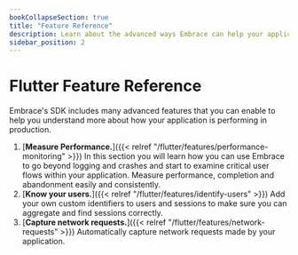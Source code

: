```yaml
---
bookCollapseSection: true
title: "Feature Reference"
description: Learn about the advanced ways Embrace can help your application
sidebar_position: 2
---
```


# Flutter Feature Reference

Embrace's SDK includes many advanced features that you can enable to help you understand more about
how your application is performing in production.

1. [**Measure Performance.**]({{< relref "/flutter/features/performance-monitoring" >}}) In this section you will learn how you can use Embrace to go beyond logging and crashes and start to examine critical user flows within your application. Measure performance, completion and abandonment easily and consistently.
1. [**Know your users.**]({{< relref "/flutter/features/identify-users" >}}) Add your own custom identifiers to users and sessions to make sure you can aggregate and find sessions correctly.
1. [**Capture network requests.**]({{< relref "/flutter/features/network-requests" >}}) Automatically capture network requests made by your application.
